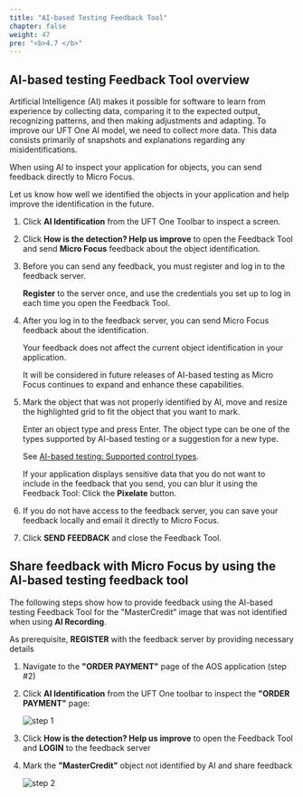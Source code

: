 ```yaml
---
title: "AI-based Testing Feedback Tool"
chapter: false
weight: 47
pre: "<b>4.7 </b>"
---
```


## AI-based testing Feedback Tool overview

Artificial Intelligence (AI) makes it possible for software to learn from experience by collecting data, comparing it to the expected output, recognizing patterns, and then making adjustments and adapting.
To improve our UFT One AI model, we need to collect more data. This data consists primarily of snapshots and explanations regarding any misidentifications.

When using AI to inspect your application for objects, you can send feedback directly to Micro Focus.

Let us know how well we identified the objects in your application and help improve the identification in the future.

1.	Click **AI Identification** from the UFT One Toolbar to inspect a screen.

2.	Click **How is the detection? Help us improve** to open the Feedback Tool and send **Micro Focus** feedback about the object identification.

3.	Before you can send any feedback, you must register and log in to the feedback server.

	**Register** to the server once, and use the credentials you set up to log in each time you open the Feedback Tool.

4. After you log in to the feedback server, you can send Micro Focus feedback about the identification.

	Your feedback does not affect the current object identification in your application.

	It will be considered in future releases of AI-based testing as Micro Focus continues to expand and enhance these capabilities.

5. Mark the object that was not properly identified by AI, move and resize the highlighted grid to fit the object that you want to mark.

	Enter an object type and press Enter. The object type can be one of the types supported by AI-based testing or a suggestion for a new type.

	See [AI-based testing: Supported control types](https://admhelp.microfocus.com/uft/en/15.0-15.0.2/UFT_Help/Content/User_Guide/AI-supported-types.htm).

	If your application displays sensitive data that you do not want to include in the feedback that you send, you can blur it using the Feedback Tool: Click the **Pixelate**  button.

6. If you do not have access to the feedback server, you can save your feedback locally and email it directly to Micro Focus.

7.	Click **SEND FEEDBACK** and close the Feedback Tool.

## Share feedback with Micro Focus by using the AI-based testing feedback tool

The following steps show how to provide feedback using the AI-based testing Feedback Tool for the "MasterCredit" image that was not identified when using **AI Recording**.

As prerequisite, **REGISTER** with the feedback server by providing necessary details

1.	Navigate to the **"ORDER PAYMENT"** page of the AOS application (step #2)

2.	Click **AI Identification** from the UFT One toolbar to inspect the **"ORDER PAYMENT"** page:

	![step 1](/images/40_Create_UFT_AI_Based_Test/feedback.PNG)

3. Click **How is the detection? Help us improve** to open the Feedback Tool and **LOGIN** to the feedback server

4. Mark the **"MasterCredit"** object not identified by AI and share feedback

	![step 2](/images/40_Create_UFT_AI_Based_Test/master_credit.png)

